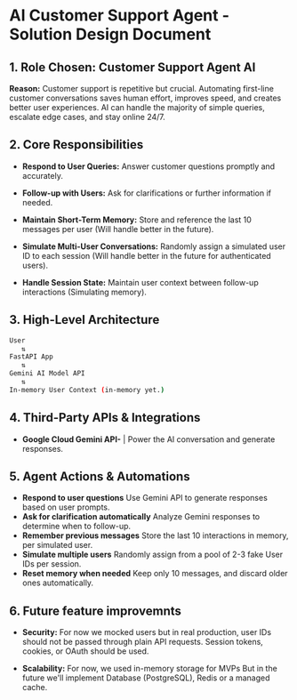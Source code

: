 # AI Customer Support Agent - Solution Design Document

## 1. Role Chosen: Customer Support Agent AI

**Reason:**
Customer support is repetitive but crucial. Automating first-line customer conversations saves human effort, improves speed, and creates better user experiences.
AI can handle the majority of simple queries, escalate edge cases, and stay online 24/7.

## 2. Core Responsibilities

- **Respond to User Queries:** Answer customer questions promptly and accurately.

- **Follow-up with Users:** Ask for clarifications or further information if needed.

- **Maintain Short-Term Memory:**  Store and reference the last 10 messages per user (Will handle better in the future).

- **Simulate Multi-User Conversations:**   Randomly assign a simulated user ID to each session (Will handle better in the future for authenticated users).

- **Handle Session State:**    Maintain user context between follow-up interactions (Simulating memory).

## 3. High-Level Architecture

```bash
User
   ⇅ 
FastAPI App
   ⇅ 
Gemini AI Model API
   ⇅ 
In-memory User Context (in-memory yet.)

```

## 4. Third-Party APIs & Integrations

- **Google Cloud Gemini API-** | Power the AI conversation and generate responses.

## 5. Agent Actions & Automations

- **Respond to user questions**   Use Gemini API to generate responses based on user prompts.
- **Ask for clarification automatically** Analyze Gemini responses to determine when to follow-up.
- **Remember previous messages**  Store the last 10 interactions in memory, per simulated user.
- **Simulate multiple users** Randomly assign from a pool of 2-3 fake User IDs per session.
- **Reset memory when needed**    Keep only 10 messages, and discard older ones automatically.

## 6. Future feature improvemnts

- **Security:** For now we mocked users but in real production, user IDs should not be passed through plain API requests. Session tokens, cookies, or OAuth should be used.

- **Scalability:** For now, we used in-memory storage for MVPs But in the future we'll implement Database (PostgreSQL), Redis or a managed cache.
